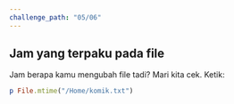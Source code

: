 ```yaml
---
challenge_path: "05/06"
---
```


## Jam yang terpaku pada file

Jam berapa kamu mengubah file tadi? Mari kita cek. Ketik:

```ruby
p File.mtime("/Home/komik.txt")
```
